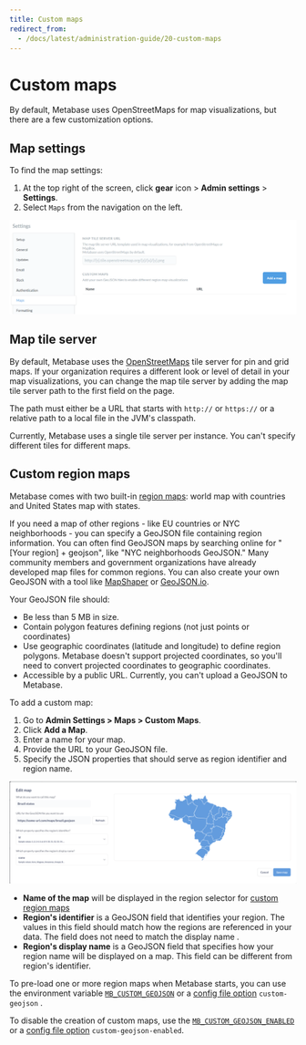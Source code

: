 ```yaml
---
title: Custom maps
redirect_from:
  - /docs/latest/administration-guide/20-custom-maps
---
```


# Custom maps

By default, Metabase uses OpenStreetMaps for map visualizations, but there are a few customization options.

## Map settings

To find the map settings:

1. At the top right of the screen, click **gear** icon > **Admin settings** > **Settings**.
2. Select `Maps` from the navigation on the left.

![Map Settings](images/MapSettings.png)

## Map tile server

By default, Metabase uses the [OpenStreetMaps](https://www.openstreetmap.org) tile server for pin and grid maps. If your organization requires a different
look or level of detail in your map visualizations, you can change the map tile server by adding the map tile server path to the first field on the page.

The path must either be a URL that starts with `http://` or `https://` or a relative path to a local file in the JVM's classpath.

Currently, Metabase uses a single tile server per instance. You can't specify different tiles for different maps.

## Custom region maps

Metabase comes with two built-in [region maps](../questions/visualizations/map.md#region-maps): world map with countries and United States map with states.

If you need a map of other regions - like EU countries or NYC neighborhoods - you can specify a GeoJSON file containing region information. You can often find GeoJSON maps by searching online for "[Your region] + geojson", like "NYC neighborhoods GeoJSON." Many community members and government organizations have already developed map files for common regions. You can also create your own GeoJSON with a tool like [MapShaper](https://mapshaper.org/) or [GeoJSON.io](https://geojson.io/).

Your GeoJSON file should:

- Be less than 5 MB in size.
- Contain polygon features defining regions (not just points or coordinates)
- Use geographic coordinates (latitude and longitude) to define region polygons. Metabase doesn't support projected coordinates, so you'll need to convert projected coordinates to geographic coordinates.
- Accessible by a public URL. Currently, you can't upload a GeoJSON to Metabase.

To add a custom map:

1. Go to **Admin Settings > Maps > Custom Maps**.
2. Click **Add a Map**.
3. Enter a name for your map.
4. Provide the URL to your GeoJSON file.
5. Specify the JSON properties that should serve as region identifier and region name.

![Uploading a custom GeoJSON](./images/custom-geojson.png)

- **Name of the map** will be displayed in the region selector for [custom region maps](../questions/visualizations/map.md#custom-regions)
- **Region's identifier** is a GeoJSON field that identifies your region. The values in this field should match how the regions are referenced in your data. The field does not need to match the display name .
- **Region's display name** is a GeoJSON field that specifies how your region name will be displayed on a map. This field can be different from region's identifier.

To pre-load one or more region maps when Metabase starts, you can use the environment variable [`MB_CUSTOM_GEOJSON`](./environment-variables.md#mb_custom_geojson) or a [config file option](./config-file.md) `custom-geojson` .

To disable the creation of custom maps, use the [`MB_CUSTOM_GEOJSON_ENABLED`](./environment-variables.md#mb_custom_geojson_enabled) or a [config file option](./config-file.md) `custom-geojson-enabled`.
